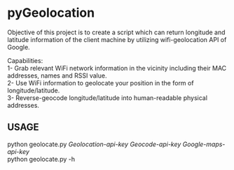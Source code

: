 <h1>pyGeolocation</h1>
Objective of this project is to create a script which can return longitude and latitude information of the client machine by utilizing wifi-geolocation API of Google.

Capabilities:<br />
1- Grab relevant WiFi network information in the vicinity including their MAC addresses, names and RSSI value.<br />
2- Use WiFi information to geolocate your position in the form of longitude/latitude.<br />
3- Reverse-geocode longitude/latitude into human-readable physical addresses.<br />

<h2>USAGE</h2>
python geolocate.py <i>Geolocation-api-key Geocode-api-key Google-maps-api-key</i><br />
python geolocate.py -h
